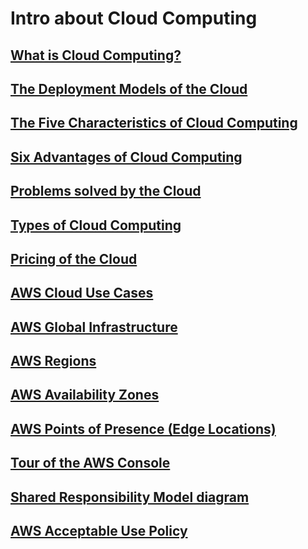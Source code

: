 # Intro about Cloud Computing

## [What is Cloud Computing?](what-is-cloud.md)

## [The Deployment Models of the Cloud](models-of-cloud.md)

## [The Five Characteristics of Cloud Computing](characteristics-of-cloud.md)

## [Six Advantages of Cloud Computing](advantages-of-cloud.md)

## [Problems solved by the Cloud](problems-solved.md)

## [Types of Cloud Computing](types-of-cloud.md)

## [Pricing of the Cloud](pricing-of-cloud.md)

## [AWS Cloud Use Cases](use-cases-cloud.md)

## [AWS Global Infrastructure](global-infrastructure.md)

## [AWS Regions](aws-regions.md)

## [AWS Availability Zones](aws-availablity-zones.md)

## [AWS Points of Presence (Edge Locations)](points-presence.md)

## [Tour of the AWS Console](tour-of-aws-console.md)

## [Shared Responsibility Model diagram](responsiblity-model-diagram.md)

## [AWS Acceptable Use Policy](use-policy.md)
